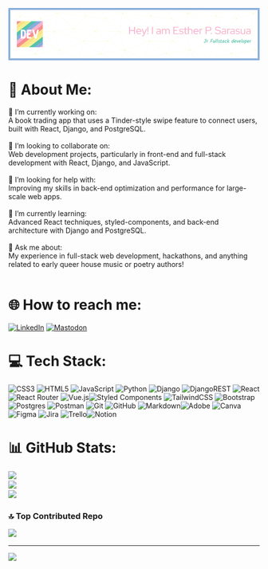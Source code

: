 ![Header](./github-header-image.png)

# 💫 About Me:
🔭 I’m currently working on:<br>A book trading app that uses a Tinder-style swipe feature to connect users, built with React, Django, and PostgreSQL.<br><br>👯 I’m looking to collaborate on:<br>Web development projects, particularly in front-end and full-stack development with React, Django, and JavaScript.<br><br>🤝 I’m looking for help with:<br>Improving my skills in back-end optimization and performance for large-scale web apps.<br><br>🌱 I’m currently learning:<br>Advanced React techniques, styled-components, and back-end architecture with Django and PostgreSQL.<br><br>💬 Ask me about:<br>My experience in full-stack web development, hackathons, and anything related to early queer house music or poetry authors!<br><br>


# 🌐 How to reach me:
[![LinkedIn](https://img.shields.io/badge/LinkedIn-%230077B5.svg?style=for-the-badge&logo=linkedin&logoColor=white)](https://www.linkedin.com/in/esther-p-sarasua/) 
[![Mastodon](https://img.shields.io/badge/-MASTODON-%232B90D9?style=for-the-badge&logo=mastodon&logoColor=white)](https://mastodon.social/@esarasua@tech.lgbt) 

# 💻 Tech Stack:
![CSS3](https://img.shields.io/badge/css3-%231572B6.svg?style=for-the-badge&logo=css3&logoColor=white) ![HTML5](https://img.shields.io/badge/html5-%23E34F26.svg?style=for-the-badge&logo=html5&logoColor=white) ![JavaScript](https://img.shields.io/badge/javascript-%23323330.svg?style=for-the-badge&logo=javascript&logoColor=%23F7DF1E) ![Python](https://img.shields.io/badge/python-3670A0?style=for-the-badge&logo=python&logoColor=ffdd54) ![Django](https://img.shields.io/badge/django-%23092E20.svg?style=for-the-badge&logo=django&logoColor=white) ![DjangoREST](https://img.shields.io/badge/DJANGO-REST-ff1709?style=for-the-badge&logo=django&logoColor=white&color=ff1709&labelColor=gray) ![React](https://img.shields.io/badge/react-%2320232a.svg?style=for-the-badge&logo=react&logoColor=%2361DAFB) ![React Router](https://img.shields.io/badge/React_Router-CA4245?style=for-the-badge&logo=react-router&logoColor=white) ![Vue.js](https://img.shields.io/badge/vue.js-%2335495e.svg?style=for-the-badge&logo=vuedotjs&logoColor=%234FC08D)![Styled Components](https://img.shields.io/badge/styled--components-DB7093?style=for-the-badge&logo=styled-components&logoColor=white) ![TailwindCSS](https://img.shields.io/badge/tailwindcss-%2338B2AC.svg?style=for-the-badge&logo=tailwind-css&logoColor=white)  ![Bootstrap](https://img.shields.io/badge/bootstrap-%238511FA.svg?style=for-the-badge&logo=bootstrap&logoColor=white) ![Postgres](https://img.shields.io/badge/postgres-%23316192.svg?style=for-the-badge&logo=postgresql&logoColor=white)  ![Postman](https://img.shields.io/badge/Postman-FF6C37?style=for-the-badge&logo=postman&logoColor=white) ![Git](https://img.shields.io/badge/git-%23F05033.svg?style=for-the-badge&logo=git&logoColor=white) ![GitHub](https://img.shields.io/badge/github-%23121011.svg?style=for-the-badge&logo=github&logoColor=white) ![Markdown](https://img.shields.io/badge/markdown-%23000000.svg?style=for-the-badge&logo=markdown&logoColor=white)![Adobe](https://img.shields.io/badge/adobe-%23FF0000.svg?style=for-the-badge&logo=adobe&logoColor=white) ![Canva](https://img.shields.io/badge/Canva-%2300C4CC.svg?style=for-the-badge&logo=Canva&logoColor=white) ![Figma](https://img.shields.io/badge/figma-%23F24E1E.svg?style=for-the-badge&logo=figma&logoColor=white) ![Jira](https://img.shields.io/badge/jira-%230A0FFF.svg?style=for-the-badge&logo=jira&logoColor=white) ![Trello](https://img.shields.io/badge/Trello-%23026AA7.svg?style=for-the-badge&logo=Trello&logoColor=white)![Notion](https://img.shields.io/badge/Notion-%23000000.svg?style=for-the-badge&logo=notion&logoColor=white)
# 📊 GitHub Stats:
![](https://github-readme-stats.vercel.app/api?username=Fire-Fairy84&theme=panda&hide_border=false&include_all_commits=false&count_private=true)<br/>
![](https://github-readme-streak-stats.herokuapp.com/?user=Fire-Fairy84&theme=panda&hide_border=false)<br/>
![](https://github-readme-stats.vercel.app/api/top-langs/?username=Fire-Fairy84&theme=panda&hide_border=false&include_all_commits=false&count_private=true&layout=compact)

### 🔝 Top Contributed Repo
![](https://github-contributor-stats.vercel.app/api?username=Fire-Fairy84&limit=5&theme=panda&combine_all_yearly_contributions=true)

---
[![](https://visitcount.itsvg.in/api?id=Fire-Fairy84&icon=0&color=0)](https://visitcount.itsvg.in)


